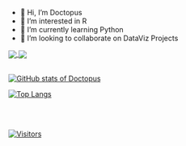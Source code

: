 - 👋 Hi, I’m Doctopus
- 👀 I’m interested in R
- 🌱 I’m currently learning Python
- 💞️ I’m looking to collaborate on DataViz Projects




<a href="https://github.com/anuraghazra/github-readme-stats">
  <img align="center" src="https://github-readme-stats.vercel.app/api/pin/?username=doctopus&repo=doctopus.github.io&theme=solarized-dark&show_owner=TRUE" />
</a>
<a href="https://github.com/anuraghazra/convoychat">
  <img align="center" src="https://github-readme-stats.vercel.app/api/pin/?username=doctopus&repo=r4ds&theme=solarized-dark" />
</a>
<br/>
<br/>


[![GitHub stats of Doctopus](https://github-readme-stats.vercel.app/api?username=doctopus&theme=solarized-dark&hide=prs&show_icons=true)](https://github.com/anuraghazra/github-readme-stats)

[![Top Langs](https://github-readme-stats.vercel.app/api/top-langs/?username=doctopus&theme=solarized-dark)](https://github.com/anuraghazra/github-readme-stats)

<br/>
<br/>

[![Visitors](https://page-views.glitch.me/badge?page_id=doctopus.visitor-badge)](https://page-views.glitch.me/)
<!---
doctopus/doctopus is a ✨ special ✨ repository because its `README.md` (this file) appears on your GitHub profile.
You can click the Preview link to take a look at your changes.
--->
